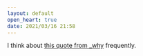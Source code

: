 ```yaml
---
layout: default
open_heart: true
date: 2021/03/16 21:58
---
```


I think about [this quote from _why](https://www.goodreads.com/quotes/201306-when-you-don-t-create-things-you-become-defined-by-your) frequently.
